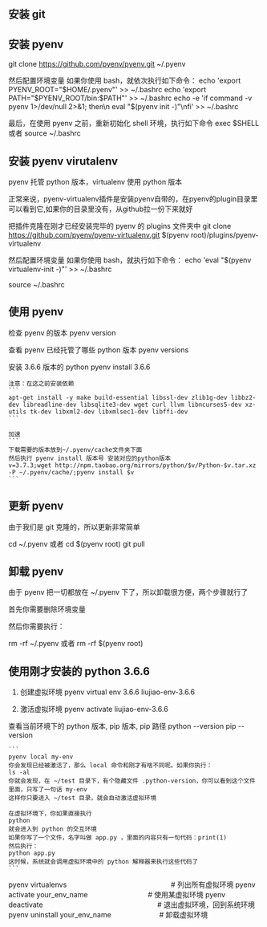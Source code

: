 ## 安装 git

## 安装 pyenv

git clone https://github.com/pyenv/pyenv.git ~/.pyenv

然后配置环境变量
如果你使用 bash，就依次执行如下命令：
echo 'export PYENV_ROOT="$HOME/.pyenv"' >> ~/.bashrc
echo 'export PATH="$PYENV_ROOT/bin:$PATH"' >> ~/.bashrc
echo -e 'if command -v pyenv 1>/dev/null 2>&1; then\n eval "$(pyenv init -)"\nfi' >> ~/.bashrc

最后，在使用 pyenv 之前，重新初始化 shell 环境，执行如下命令
exec $SHELL  或者  source ~/.bashrc


## 安装 pyenv virutalenv

pyenv 托管 python 版本，virtualenv 使用 python 版本

正常来说，pyenv-virtualenv插件是安装pyenv自带的，在pyenv的plugin目录里可以看到它,如果你的目录里没有，从github拉一份下来就好

把插件克隆在刚才已经安装完毕的 pyenv 的 plugins 文件夹中
    git clone https://github.com/pyenv/pyenv-virtualenv.git $(pyenv root)/plugins/pyenv-virtualenv

然后配置环境变量
如果你使用 bash，就执行如下命令：
    echo 'eval "$(pyenv virtualenv-init -)"' >> ~/.bashrc

source ~/.bashrc

## 使用 pyenv
检查 pyenv 的版本
    pyenv version

查看 pyenv 已经托管了哪些 python 版本
    pyenv versions

安装 3.6.6 版本的 python
    pyenv install 3.6.6

    注意：在这之前安装依赖
    ```
    apt-get install -y make build-essential libssl-dev zlib1g-dev libbz2-dev libreadline-dev libsqlite3-dev wget curl llvm libncurses5-dev xz-utils tk-dev libxml2-dev libxmlsec1-dev libffi-dev
    ```

    加速
    ```
    下载需要的版本放到~/.pyenv/cache文件夹下面
    然后执行 pyenv install 版本号 安装对应的python版本
    v=3.7.3;wget http://npm.taobao.org/mirrors/python/$v/Python-$v.tar.xz -P ~/.pyenv/cache/;pyenv install $v
    ```



## 更新 pyenv
由于我们是 git 克隆的，所以更新非常简单

cd ~/.pyenv 或者 cd $(pyenv root)
git pull

## 卸载 pyenv
由于 pyenv 把一切都放在 ~/.pyenv 下了，所以卸载很方便，两个步骤就行了

首先你需要删除环境变量

然后你需要执行：

rm -rf ~/.pyenv 或者 rm -rf $(pyenv root)


## 使用刚才安装的 python 3.6.6

1. 创建虚拟环境
 pyenv virtual env 3.6.6 liujiao-env-3.6.6

1. 激活虚拟环境
 pyenv activate liujiao-env-3.6.6

 查看当前环境下的 python 版本, pip 版本, pip 路径
    python --version
    pip --version

    ```
    pyenv local my-env
    你会发现已经被激活了，那么 local 命令和刚才有啥不同呢。如果你执行：
    ls -al
    你就会发现，在 ~/test 目录下，有个隐藏文件 .python-version，你可以看到这个文件里面，只写了一句话 my-env
    这样你只要进入 ~/test 目录，就会自动激活虚拟环境

    在虚拟环境下，你如果直接执行
    python
    就会进入到 python 的交互环境
    如果你写了一个文件，名字叫做 app.py ，里面的内容只有一句代码：print(1)
    然后执行：
    python app.py
    这时候，系统就会调用虚拟环境中的 python 解释器来执行这些代码了
    ```

pyenv virtualenvs 　　　　　　　 　　　　　　　 # 列出所有虚拟环境
pyenv activate your_env_name 　　 　　　　　　# 使用某虚拟环境
pyenv deactivate 　　　　　　　　　　　　　　　　# 退出虚拟环境，回到系统环境
pyenv uninstall your_env_name  　　 　　　　 # 卸载虚拟环境
